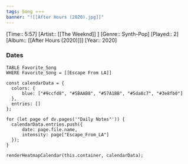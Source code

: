 ```yaml
---
tags: Song ⭐⭐⭐ 
banner: "![[After Hours (2020).jpg]]"
---
```

[Time:: 5:57]
[Artist:: [[The Weeknd]] ]
[Genre:: Synth-Pop]
[Played:: 2]
[Album:: [[After Hours (2020)]]]
[Year:: 2020]
### Dates
````dataview
TABLE Favorite_Song
WHERE Favorite_Song = [[Escape From LA]]
````
  ```dataviewjs
const calendarData = { 
	colors: { 
		blue: ["#9ccfd8", "#5BAAB8", "#57A1BB", "#5da8c7", "#3e8fb0"] 
	}, 
	entries: [] 
}; 

for (let page of dv.pages('"Daily Notes"')) { 
	calendarData.entries.push({ 
		date: page.file.name, 
		intensity: page["Escape_From_LA"]
	}); 
} 

renderHeatmapCalendar(this.container, calendarData);
```
